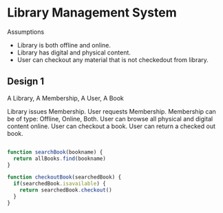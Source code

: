 # Library Management System

Assumptions

- Library is both offline and online.
- Library has digital and physical content.
- User can checkout any material that is not checkedout from library.

## Design 1

A Library, A Membership, A User, A Book

Library issues Membership.
User requests Membership.
Membership can be of type: Offline, Online, Both.
User can browse all physical and digital content online.
User can checkout a book.
User can return a checked out book.

```javascript

function searchBook(bookname) {
  return allBooks.find(bookname)
}

function checkoutBook(searchedBook) {
  if(searchedBook.isavailable) {
    return searchedBook.checkout()
  }
}

```
